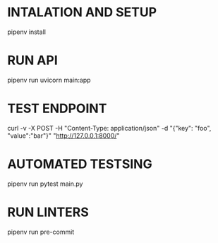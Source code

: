 # INTALATION AND SETUP

pipenv install

# RUN API

pipenv run uvicorn main:app

# TEST ENDPOINT

curl -v -X POST -H "Content-Type: application/json" -d "{\"key\": \"foo\", \"value\":\"bar\"}" "http://127.0.0.1:8000/"

# AUTOMATED TESTSING

pipenv run pytest main.py

# RUN LINTERS

pipenv run pre-commit
